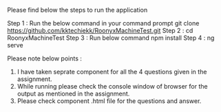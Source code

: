 Please find below the steps to run the application 

Step 1 : Run the below command in your command prompt 
             git clone https://github.com/kktechiekk/RoonyxMachineTest.git 
Step 2 : cd RoonyxMachineTest
Step 3 : Run below command 
              npm install 
Step 4 : ng serve

Please note below points : 

1. I have taken seprate component for all the 4 questions given in the assignment.
2. While running please check the console window of browser for the output as mentioned in the assignment.
3. Please check component .html file for the questions and answer.
